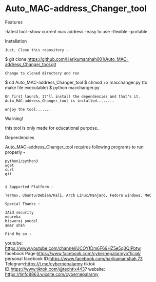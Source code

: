 # Auto_MAC-address_Changer_tool

Features

   -latest tool
   -show current mac address
   -easy to use 
   -flexible
   -portable
   
   Installation

    Just, Clone this repository -

$ git clone https://github.com/Harikumarshah001/Auto_MAC-address_Changer_tool.git

    Change to cloned directory and run
    
$ cd Auto_MAC-address_Changer_tool
$ chmod +x macchanger.py (to make file executable)
$ python macchanger.py 

    On first launch, It'll install the dependencies and that's it. Auto_MAC-address_Changer_tool is installed........
    
    enjoy the tool.......
    
Warning!

this tool is only made for educational purpose..


Dependencies

Auto_MAC-address_Changer_tool requires following programs to run properly -

    python2/python3
    wget
    curl
    git
    
    
    $ Supported Platform :
    
    Termux, Ubuntu/Debian/Kali, Arch Linux/Manjaro, Fedora windows, MAC
    
    Special Thanks :

    ZAid security
    edureka
    bisworaj poudel
    amar shah
    
    Find Me on :
youtube: https://www.youtube.com/channel/UCOYfDm6F69HZ5e5q3QIPbtw
facebook Page:https://www.facebook.com/cybernepalarmyofficial/
personal facebook ID:https://www.facebook.com/harikumar.shah.73
Telegram:https://t.me/cybernepalarmy
tiktok ID:https://www.tiktok.com/@techtix443?
website: https://tinfo8863.wixsite.com/cybernepalarmy
    

